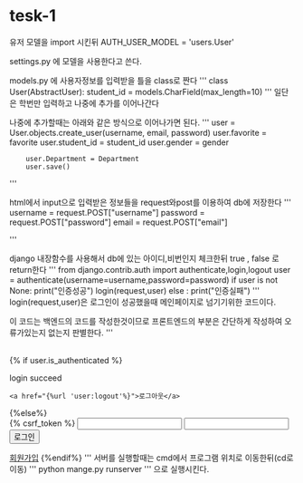 # tesk-1

유저 모델을 import 시킨뒤 
  AUTH_USER_MODEL = 'users.User'

settings.py 에 모델을 사용한다고 쓴다.





models.py 에 사용자정보를 입력받을 틀을 class로 짠다
'''
class User(AbstractUser):
    student_id = models.CharField(max_length=10)
'''
일단은 학번만 입력하고 나중에 추가를 이어나간다







나중에 추가할때는 아래와 같은 방식으로 이어나가면 된다.
'''
        user = User.objects.create_user(username, email, password)
        user.favorite = favorite
        user.student_id = student_id
        user.gender = gender
        
        user.Department = Department
        user.save()
'''






html에서 input으로 입력받은 정보들을 request와post를 이용하여 db에 저장한다
''' 
 username  = request.POST["username"]
        password  = request.POST["password"]
        email  = request.POST["email"]
        
'''


django 내장함수를 사용해서 db에 있는 아이디,비번인지 체크한뒤 true , false 로 return한다
'''
from django.contrib.auth import authenticate,login,logout
user = authenticate(username=username,password=password)
        if user is not None:
            print("인증성공")
            login(request,user)
        else :
            print("인증실패")
'''
login(request,user)은 로그인이 성공했을때 
메인페이지로 넘기기위한 코드이다.


이 코드는 백엔드의 코드를 작성한것이므로 프론트엔드의 부분은 간단하게 작성하여
오류가있는지 없는지 판별한다.
'''

<br>
{% if user.is_authenticated %}
<html>
    <head>
        <title>Example</title>
    </head>
    <body>
        <p>login succeed</p>
    </body>
    
    <a href="{%url 'user:logout'%}">로그아웃</a>
</html>
{%else%}
<form action="" method="POST">
    {% csrf_token %}
    <input name="username" type="text">
    <input name="password" type="password">
    <input type="submit" value="로그인">
</form>
<a href="{% url 'user:signup' %}">회원가입</a>
{%endif%}
'''
서버를 실행할때는 cmd에서 프로그램 위치로 이동한뒤(cd로 이동) 
''' python mange.py runserver '''
으로 실행시킨다.
